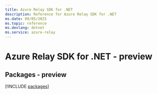 ```yaml
---
title: Azure Relay SDK for .NET
description: Reference for Azure Relay SDK for .NET
ms.date: 09/05/2025
ms.topic: reference
ms.devlang: dotnet
ms.service: azure-relay
---
```

# Azure Relay SDK for .NET - preview
## Packages - preview
[!INCLUDE [packages](relay-index.md)]